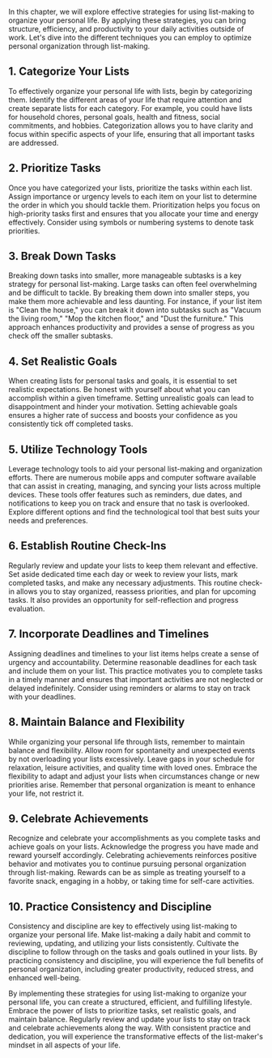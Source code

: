 
In this chapter, we will explore effective strategies for using list-making to organize your personal life. By applying these strategies, you can bring structure, efficiency, and productivity to your daily activities outside of work. Let's dive into the different techniques you can employ to optimize personal organization through list-making.

**1. Categorize Your Lists**
----------------------------

To effectively organize your personal life with lists, begin by categorizing them. Identify the different areas of your life that require attention and create separate lists for each category. For example, you could have lists for household chores, personal goals, health and fitness, social commitments, and hobbies. Categorization allows you to have clarity and focus within specific aspects of your life, ensuring that all important tasks are addressed.

**2. Prioritize Tasks**
-----------------------

Once you have categorized your lists, prioritize the tasks within each list. Assign importance or urgency levels to each item on your list to determine the order in which you should tackle them. Prioritization helps you focus on high-priority tasks first and ensures that you allocate your time and energy effectively. Consider using symbols or numbering systems to denote task priorities.

**3. Break Down Tasks**
-----------------------

Breaking down tasks into smaller, more manageable subtasks is a key strategy for personal list-making. Large tasks can often feel overwhelming and be difficult to tackle. By breaking them down into smaller steps, you make them more achievable and less daunting. For instance, if your list item is "Clean the house," you can break it down into subtasks such as "Vacuum the living room," "Mop the kitchen floor," and "Dust the furniture." This approach enhances productivity and provides a sense of progress as you check off the smaller subtasks.

**4. Set Realistic Goals**
--------------------------

When creating lists for personal tasks and goals, it is essential to set realistic expectations. Be honest with yourself about what you can accomplish within a given timeframe. Setting unrealistic goals can lead to disappointment and hinder your motivation. Setting achievable goals ensures a higher rate of success and boosts your confidence as you consistently tick off completed tasks.

**5. Utilize Technology Tools**
-------------------------------

Leverage technology tools to aid your personal list-making and organization efforts. There are numerous mobile apps and computer software available that can assist in creating, managing, and syncing your lists across multiple devices. These tools offer features such as reminders, due dates, and notifications to keep you on track and ensure that no task is overlooked. Explore different options and find the technological tool that best suits your needs and preferences.

**6. Establish Routine Check-Ins**
----------------------------------

Regularly review and update your lists to keep them relevant and effective. Set aside dedicated time each day or week to review your lists, mark completed tasks, and make any necessary adjustments. This routine check-in allows you to stay organized, reassess priorities, and plan for upcoming tasks. It also provides an opportunity for self-reflection and progress evaluation.

**7. Incorporate Deadlines and Timelines**
------------------------------------------

Assigning deadlines and timelines to your list items helps create a sense of urgency and accountability. Determine reasonable deadlines for each task and include them on your list. This practice motivates you to complete tasks in a timely manner and ensures that important activities are not neglected or delayed indefinitely. Consider using reminders or alarms to stay on track with your deadlines.

**8. Maintain Balance and Flexibility**
---------------------------------------

While organizing your personal life through lists, remember to maintain balance and flexibility. Allow room for spontaneity and unexpected events by not overloading your lists excessively. Leave gaps in your schedule for relaxation, leisure activities, and quality time with loved ones. Embrace the flexibility to adapt and adjust your lists when circumstances change or new priorities arise. Remember that personal organization is meant to enhance your life, not restrict it.

**9. Celebrate Achievements**
-----------------------------

Recognize and celebrate your accomplishments as you complete tasks and achieve goals on your lists. Acknowledge the progress you have made and reward yourself accordingly. Celebrating achievements reinforces positive behavior and motivates you to continue pursuing personal organization through list-making. Rewards can be as simple as treating yourself to a favorite snack, engaging in a hobby, or taking time for self-care activities.

**10. Practice Consistency and Discipline**
-------------------------------------------

Consistency and discipline are key to effectively using list-making to organize your personal life. Make list-making a daily habit and commit to reviewing, updating, and utilizing your lists consistently. Cultivate the discipline to follow through on the tasks and goals outlined in your lists. By practicing consistency and discipline, you will experience the full benefits of personal organization, including greater productivity, reduced stress, and enhanced well-being.

By implementing these strategies for using list-making to organize your personal life, you can create a structured, efficient, and fulfilling lifestyle. Embrace the power of lists to prioritize tasks, set realistic goals, and maintain balance. Regularly review and update your lists to stay on track and celebrate achievements along the way. With consistent practice and dedication, you will experience the transformative effects of the list-maker's mindset in all aspects of your life.
